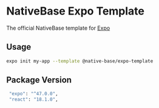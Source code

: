 # NativeBase Expo Template

The official NativeBase template for [Expo](https://docs.expo.io/)

## Usage

```sh
expo init my-app --template @native-base/expo-template
```

## Package Version

```sh
 "expo": "^47.0.0",
 "react": "18.1.0",
```
